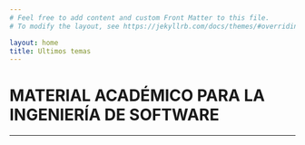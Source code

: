 ```yaml
---
# Feel free to add content and custom Front Matter to this file.
# To modify the layout, see https://jekyllrb.com/docs/themes/#overriding-theme-defaults

layout: home
title: Ultimos temas
---
```

<script src="https://kit.fontawesome.com/7316530f41.js" crossorigin="anonymous"></script>
<h1><i style="color:#2980b9" class="far fa-bookmark"></i> MATERIAL ACADÉMICO PARA LA INGENIERÍA DE SOFTWARE</h1>
<hr>
   